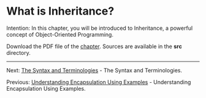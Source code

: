 # What is Inheritance?

Intention: In this chapter, you will be introduced to Inheritance, a powerful concept of Object-Oriented Programming.

Download the PDF file of the [chapter](chapter_11.pdf). Sources are available in the <b>src</b> directory. 


<hr>

Next: [The Syntax and Terminologies](chapter_12.md "The Syntax and Terminologies") - The Syntax and Terminologies.

Previous: [Understanding Encapsulation Using Examples](chapter_10.md "Understanding Encapsulation Using Examples") - 
Understanding Encapsulation Using Examples.